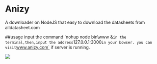 # Anizy
A downloader on NodeJS that easy to download the datasheets from alldatasheet.com

##usage
input the command 'nohup node bin\www &` in the terminal,then,input the address `127.0.0.1:3000` in your bowser.
you can visit `www.anizy.com` if server is running.

![](http://7xqhly.com1.z0.glb.clouddn.com/anizy-PrtSc.PNG)

